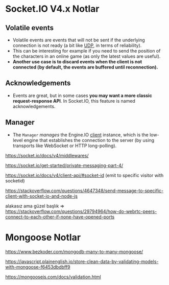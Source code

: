 # Socket.IO V4.x Notlar

## Volatile events
- Volatile events are events that will not be sent if the underlying connection is not ready (a bit like [UDP](https://fr.wikipedia.org/wiki/User_Datagram_Protocol), in terms of reliability).
- This can be interesting for example if you need to send the position of the characters in an online game (as only the latest values are useful).
- **Another use case is to discard events when the client is not connected (by default, the events are buffered until reconnection).**

## Acknowledgements
- Events are great, but in some cases **you may want a more classic request-response API**. In Socket.IO, this feature is named acknowledgements.

## Manager
- The `Manager`  _manages_ the Engine.IO [client](https://github.com/socketio/engine.io-client/) instance, which is the low-level engine that establishes the connection to the server (by using transports like WebSocket or HTTP long-polling).

https://socket.io/docs/v4/middlewares/

https://socket.io/get-started/private-messaging-part-4/

https://socket.io/docs/v4/client-api/#socket-id (emit to specific visitor with socketid)

https://stackoverflow.com/questions/4647348/send-message-to-specific-client-with-socket-io-and-node-js

alakasız ama güzel başlık => https://stackoverflow.com/questions/29794964/how-do-webrtc-peers-connect-to-each-other-if-none-have-opened-ports

# Mongoose Notlar
https://www.bezkoder.com/mongodb-many-to-many-mongoose/

https://javascript.plainenglish.io/store-clean-data-by-validating-models-with-mongoose-f6453dbdbff9

https://mongoosejs.com/docs/validation.html
